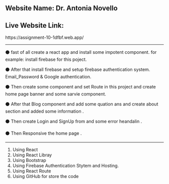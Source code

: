 <h2>Website Name:  Dr. Antonia Novello</h2>
<h2>Live Website Link: </h2> https://assignment-10-1dfbf.web.app/


<hr>

⚫ fast of all create a react app and install some impotent component. for example: install firebase for this poject.

⚫ After that install firebase and setup firebase authentication system. Email_Password & Google authentication.

⚫ Then create some component and set Route in this project and create home page banner and some sarvie component.

⚫ After that Blog component and add some quation ans and create about section and added some information .

⚫ Then create Login and SignUp from and some error heandalin .

⚫ Then Responsive the home page .

<hr>

1. Using React 
2. Using React Libray
3. Using Bootstrap 
4. Using Firebase Authentication Stytem and Hosting.
5. Using React Route
6. Using GitHub for store the code